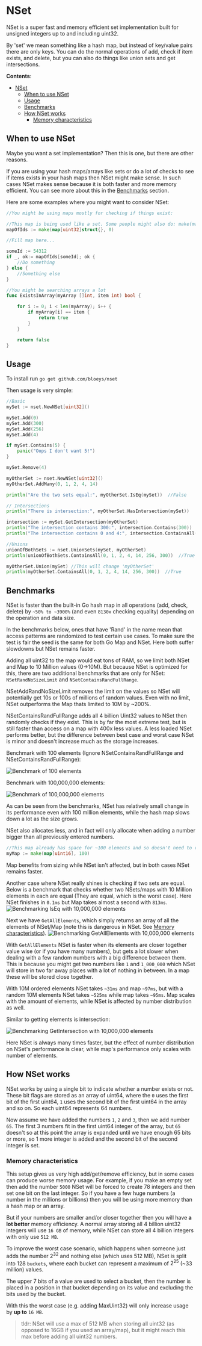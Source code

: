 # NSet

NSet is a super fast and memory efficient set implementation built for unsigned integers up to and including uint32.

By 'set' we mean something like a hash map, but instead of key/value pairs there are only keys.
You can do the normal operations of add, check if item exists, and delete, but you can also do things like union sets and
get intersections.

**Contents**:

- [NSet](#nset)
  - [When to use NSet](#when-to-use-nset)
  - [Usage](#usage)
  - [Benchmarks](#benchmarks)
  - [How NSet works](#how-nset-works)
    - [Memory characteristics](#memory-characteristics)

## When to use NSet

Maybe you want a set implementation? Then this is one, but there are other reasons.

If you are using your hash maps/arrays like sets or do a lot of checks to see if items exists in your hash maps then NSet might make sense.
In such cases NSet makes sense because it is both faster and more memory efficient. You can see more about this in the [Benchmarks](#benchmarks) section.

Here are some examples where you might want to consider NSet:

``` go
//You might be using maps mostly for checking if things exist:

//This map is being used like a set. Some people might also do: make(map[uint32]bool, 0)
mapOfIds := make(map[uint32]struct{}, 0)

//Fill map here...

someId := 54312
if _, ok:= mapOfIds[someId]; ok {
    //Do something
} else {
    //Something else
}
```

```go
//You might be searching arrays a lot
func ExistsInArray(myArray []int, item int) bool {

    for i := 0; i < len(myArray); i++ {
        if myArray[i] == item {
            return true
        }
    }

    return false
}
```

## Usage

To install run `go get github.com/bloeys/nset`

Then usage is very simple:

```go
//Basic
mySet := nset.NewNSet[uint32]()

mySet.Add(0)
mySet.Add(300)
mySet.Add(256)
mySet.Add(4)

if mySet.Contains(5) {
    panic("Oops I don't want 5!")
}

mySet.Remove(4)

myOtherSet := nset.NewNSet[uint32]()
myOtherSet.AddMany(0, 1, 2, 4, 14)

println("Are the two sets equal:", myOtherSet.IsEq(mySet))  //False

// Intersections
println("There is intersection:", myOtherSet.HasIntersection(mySet))    //True

intersection := mySet.GetIntersection(myOtherSet)
println("The intersection contains 300:", intersection.Contains(300))  //False
println("The intersection contains 0 and 4:", intersection.ContainsAll(0, 4))   //True

//Unions
unionOfBothSets := nset.UnionSets(mySet, myOtherSet)
println(unionOfBothSets.ContainsAll(0, 1, 2, 4, 14, 256, 300))  //True

myOtherSet.Union(mySet) //This will change 'myOtherSet'
println(myOtherSet.ContainsAll(0, 1, 2, 4, 14, 256, 300))  //True
```

## Benchmarks

NSet is faster than the built-in Go hash map in all operations (add, check, delete) by `~50% to ~3900%` (and even `8130x` checking equality) depending on the operation and data size.

In the benchmarks below, ones that have 'Rand' in the name mean that access patterns are randomized to test certain use cases.
To make sure the test is fair the seed is the same for both Go Map and NSet. Here both suffer slowdowns but NSet remains faster.

Adding all uint32 to the map would eat tons of RAM, so we limit both NSet and Map to 10 Million values (0->10M). But because
NSet is optimized for this, there are two additional benchmarks that are only for NSet: `NSetRandNoSizeLimit` and `NSetContainsRandFullRange`.

NSetAddRandNoSizeLimit removes the limit on the values so NSet will potentially get 10s or 100s of millions of random values.
Even with no limit, NSet outperforms the Map thats limited to 10M by ~200%.

NSetContainsRandFullRange adds all 4 billion Uint32 values to NSet then randomly checks if they exist. This is by far
the most extreme test, but is still faster than access on a map with 400x less values. A less loaded NSet performs better,
but the difference between best case and worst case NSet is minor and doesn't increase much as the storage increases.

Benchmark with 100 elements (Ignore NSetContainsRandFullRange and NSetContainsRandFullRange):

![Benchmark of 100 elements](./.res/bench-100.png)

Benchmark with 100,000,000 elements:

![Benchmark of 100,000,000 elements](./.res/bench-100-million.png)

As can be seen from the benchmarks, NSet has relatively small change in its performance even with 100 million elements, while the
hash map slows down a lot as the size grows.

NSet also allocates less, and in fact will only allocate when adding a number bigger than all previously entered numbers.

```go
//This map already has space for ~100 elements and so doesn't need to resize, which is costly
myMap := make(map[uint16], 100)
```

Map benefits from sizing while NSet isn't affected, but in both cases NSet remains faster.

Another case where NSet really shines is checking if two sets are equal.
Below is a benchmark that checks whether two NSets/maps with 10 Million elements in each are equal (They are equal, which is the worst case).
Here NSet finishes in `0.1ms` but Map takes almost a second with `813ms`.
![Benchmarking IsEq with 10,000,000 elements](./.res/bench-is-equal-10-million.png)

Next we have `GetAllElements`, which simply returns an array of all the elements of NSet/Map (note this is dangerous in NSet. See [Memory characteristics](#memory-characteristics)).
![Benchmarking GetAllElements with 10,000,000 elements](.res/bench-getAllElements-10-million.png)

With `GetAllElements` NSet is faster when its elements are closer together value wise (or if you have many numbers), but gets a lot slower when
dealing with a few random numbers with a big difference between them. This is because you might get two numbers like `1` and `1_000_000` which NSet
will store in two far away places with a lot of nothing in between. In a map these will be stored close together.

With 10M ordered elements NSet takes `~31ms` and map `~97ms`, but with a random 10M elements NSet takes `~525ms`
while map takes `~95ms`. Map scales with the amount of elements, while NSet is affected by number distribution as well.

Similar to getting elements is intersection:

![Benchmarking GetIntersection with 10,000,000 elements](.res/bench-getIntersection-10-million.png)

Here NSet is always many times faster, but the effect of number distribution on NSet's performance is clear, while map's performance
only scales with number of elements.

## How NSet works

NSet works by using a single bit to indicate whether a number exists or not.
These bit flags are stored as an array of uint64, where the `0` uses the first bit of the first uint64,
`1` uses the second bit of the first uint64 in the array and so on. So each uint64 represents 64 numbers.

Now assume we have added the numbers `1`, `2` and `3`, then we add number `65`. The first 3 numbers fit in the first uint64 integer of the array, but `65` doesn't
so at this point the array is expanded until we have enough 65 bits or more, so 1 more integer is added and the second bit of the second integer is set.

### Memory characteristics

This setup gives us very high add/get/remove efficiency, but in some cases can produce worse memory usage. For example, if you make an empty set
then add the number `5000` NSet will be forced to create 78 integers and then set one bit on the last integer. So if you have a few huge numbers (a number in the millions or billions) then you will be using more memory than a hash map or an array.

But if your numbers are smaller and/or closer together then you will have **a lot better** memory efficiency. A normal array storing all
4 billion uint32 integers will use `16 GB` of memory, while NSet can store all 4 billion integers with only use `512 MB`.

To improve the worst case scenario, which happens when someone just adds the number $2^{32}$ and nothing else (which uses 512 MB), NSet
is split into 128 `buckets`, where each bucket can represent a maximum of $2^{25}$ (~33 million) values.

The upper 7 bits of a value are used to select a bucket, then the number is placed in a position in that bucket depending on its value
and excluding the bits used by the bucket.

With this the worst case (e.g. adding MaxUint32) will only increase usage by **up to** `16 MB`.

> tldr: NSet will use a max of 512 MB when storing all uint32 (as opposed to 16GB if you used an array/map), but it might reach this max before
> adding all uint32 numbers.
